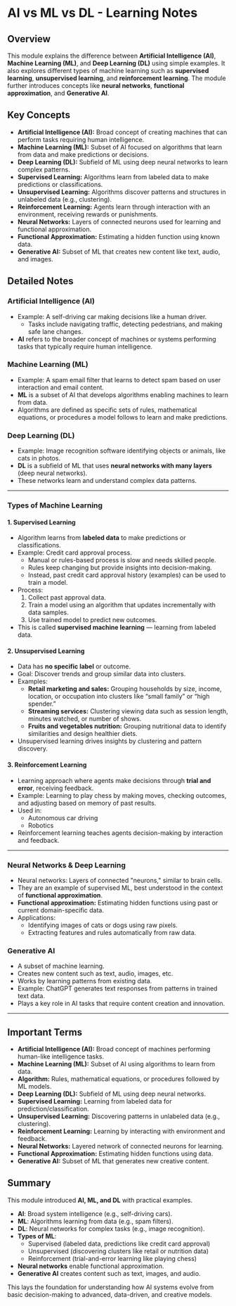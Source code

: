 # AI vs ML vs DL - Learning Notes  

## Overview  
This module explains the difference between **Artificial Intelligence (AI)**, **Machine Learning (ML)**, and **Deep Learning (DL)** using simple examples. It also explores different types of machine learning such as **supervised learning**, **unsupervised learning**, and **reinforcement learning**. The module further introduces concepts like **neural networks**, **functional approximation**, and **Generative AI**.  

## Key Concepts  
- **Artificial Intelligence (AI):** Broad concept of creating machines that can perform tasks requiring human intelligence.  
- **Machine Learning (ML):** Subset of AI focused on algorithms that learn from data and make predictions or decisions.  
- **Deep Learning (DL):** Subfield of ML using deep neural networks to learn complex patterns.  
- **Supervised Learning:** Algorithms learn from labeled data to make predictions or classifications.  
- **Unsupervised Learning:** Algorithms discover patterns and structures in unlabeled data (e.g., clustering).  
- **Reinforcement Learning:** Agents learn through interaction with an environment, receiving rewards or punishments.  
- **Neural Networks:** Layers of connected neurons used for learning and functional approximation.  
- **Functional Approximation:** Estimating a hidden function using known data.  
- **Generative AI:** Subset of ML that creates new content like text, audio, and images.  

## Detailed Notes  

### Artificial Intelligence (AI)  
- Example: A self-driving car making decisions like a human driver.  
  - Tasks include navigating traffic, detecting pedestrians, and making safe lane changes.  
- **AI** refers to the broader concept of machines or systems performing tasks that typically require human intelligence.  

### Machine Learning (ML)  
- Example: A spam email filter that learns to detect spam based on user interaction and email content.  
- **ML** is a subset of AI that develops algorithms enabling machines to learn from data.  
- Algorithms are defined as specific sets of rules, mathematical equations, or procedures a model follows to learn and make predictions.  

### Deep Learning (DL)  
- Example: Image recognition software identifying objects or animals, like cats in photos.  
- **DL** is a subfield of ML that uses **neural networks with many layers** (deep neural networks).  
- These networks learn and understand complex data patterns.  

---

### Types of Machine Learning  

#### 1. Supervised Learning  
- Algorithm learns from **labeled data** to make predictions or classifications.  
- Example: Credit card approval process.  
  - Manual or rules-based process is slow and needs skilled people.  
  - Rules keep changing but provide insights into decision-making.  
  - Instead, past credit card approval history (examples) can be used to train a model.  
- Process:  
  1. Collect past approval data.  
  2. Train a model using an algorithm that updates incrementally with data samples.  
  3. Use trained model to predict new outcomes.  
- This is called **supervised machine learning** — learning from labeled data.  

#### 2. Unsupervised Learning  
- Data has **no specific label** or outcome.  
- Goal: Discover trends and group similar data into clusters.  
- Examples:  
  - **Retail marketing and sales:** Grouping households by size, income, location, or occupation into clusters like “small family” or “high spender.”  
  - **Streaming services:** Clustering viewing data such as session length, minutes watched, or number of shows.  
  - **Fruits and vegetables nutrition:** Grouping nutritional data to identify similarities and design healthier diets.  
- Unsupervised learning drives insights by clustering and pattern discovery.  

#### 3. Reinforcement Learning  
- Learning approach where agents make decisions through **trial and error**, receiving feedback.  
- Example: Learning to play chess by making moves, checking outcomes, and adjusting based on memory of past results.  
- Used in:  
  - Autonomous car driving  
  - Robotics  
- Reinforcement learning teaches agents decision-making by interaction and feedback.  

---

### Neural Networks & Deep Learning  
- Neural networks: Layers of connected "neurons," similar to brain cells.  
- They are an example of supervised ML, best understood in the context of **functional approximation**.  
- **Functional approximation:** Estimating hidden functions using past or current domain-specific data.  
- Applications:  
  - Identifying images of cats or dogs using raw pixels.  
  - Extracting features and rules automatically from raw data.  

### Generative AI  
- A subset of machine learning.  
- Creates new content such as text, audio, images, etc.  
- Works by learning patterns from existing data.  
- Example: ChatGPT generates text responses from patterns in trained text data.  
- Plays a key role in AI tasks that require content creation and innovation.  

---

## Important Terms  

- **Artificial Intelligence (AI):** Broad concept of machines performing human-like intelligence tasks.  
- **Machine Learning (ML):** Subset of AI using algorithms to learn from data.  
- **Algorithm:** Rules, mathematical equations, or procedures followed by ML models.  
- **Deep Learning (DL):** Subfield of ML using deep neural networks.  
- **Supervised Learning:** Learning from labeled data for prediction/classification.  
- **Unsupervised Learning:** Discovering patterns in unlabeled data (e.g., clustering).  
- **Reinforcement Learning:** Learning by interacting with environment and feedback.  
- **Neural Networks:** Layered network of connected neurons for learning.  
- **Functional Approximation:** Estimating hidden functions using data.  
- **Generative AI:** Subset of ML that generates new creative content.  

## Summary  
This module introduced **AI, ML, and DL** with practical examples.  
- **AI**: Broad system intelligence (e.g., self-driving cars).  
- **ML**: Algorithms learning from data (e.g., spam filters).  
- **DL**: Neural networks for complex tasks (e.g., image recognition).  
- **Types of ML**:  
  - Supervised (labeled data, predictions like credit card approval)  
  - Unsupervised (discovering clusters like retail or nutrition data)  
  - Reinforcement (trial-and-error learning like playing chess)  
- **Neural networks** enable functional approximation.  
- **Generative AI** creates content such as text, images, and audio.  

This lays the foundation for understanding how AI systems evolve from basic decision-making to advanced, data-driven, and creative models.  
